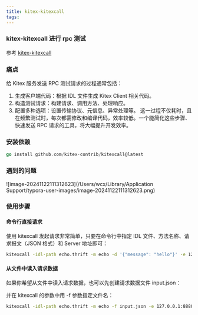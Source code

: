 ```yaml
---
title: kitex-kitexcall
tags:
---
```


### kitex-kitexcall 进行 rpc 测试

<!--more-->

参考 [kitex-kitexcall](https://www.cloudwego.io/zh/blog/2024/05/31/kitexcall%E7%94%A8-json-%E5%8F%91%E8%B5%B7-rpc-%E8%AF%B7%E6%B1%82%E7%9A%84%E5%91%BD%E4%BB%A4%E8%A1%8C%E7%A5%9E%E5%99%A8/)

### 痛点

给 Kitex 服务发送 RPC 测试请求的过程通常包括：

1. 生成客户端代码：根据 IDL 文件生成 Kitex Client 相关代码。
2. 构造测试请求：构建请求、调用方法、处理响应。
3. 配置多种选项：设置传输协议、元信息、异常处理等。 这一过程不仅耗时，且在频繁测试时，每次都需修改和编译代码，效率较低。一个能简化这些步骤、快速发送 RPC 请求的工具，将大幅提升开发效率。

### 安装依赖

```go
go install github.com/kitex-contrib/kitexcall@latest

```

### 遇到的问题

![image-20241122111312623](/Users/wcx/Library/Application Support/typora-user-images/image-20241122111312623.png)

### 使用步骤

#### 命令行直接请求

使用 kitexcall 发起请求非常简单，只要在命令行中指定 IDL 文件、方法名称、请求报文（JSON 格式）和 Server 地址即可：

```bash
kitexcall -idl-path echo.thrift -m echo -d '{"message": "hello"}' -e 127.0.0.1:8888

```

#### 从文件中读入请求数据

如果你希望从文件中读入请求数据，也可以先创建请求数据文件 input.json：

并在 kitexcall 的参数中用 -f 参数指定文件名：

```bash
kitexcall -idl-path echo.thrift -m echo -f input.json -e 127.0.0.1:8888
```

